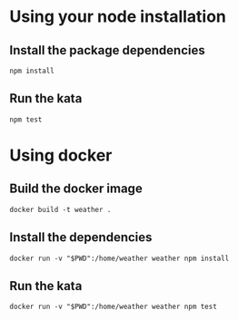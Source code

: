 # Using your node installation

## Install the package dependencies
    npm install

## Run the kata
    npm test

# Using docker

## Build the docker image
    docker build -t weather .

## Install the dependencies
    docker run -v "$PWD":/home/weather weather npm install

## Run the kata
    docker run -v "$PWD":/home/weather weather npm test 
